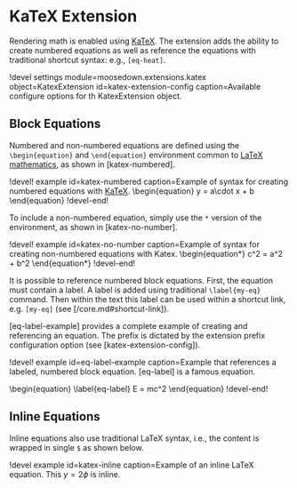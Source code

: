 # KaTeX Extension

Rendering math is enabled using [KaTeX]. The extension adds the ability
to create numbered equations as well as reference the equations with traditional shortcut syntax:
e.g., `[eq-heat]`.

!devel settings module=moosedown.extensions.katex
                object=KatexExtension
                id=katex-extension-config
                caption=Available configure options for th KatexExtension object.



## Block Equations

Numbered and non-numbered equations are defined using the `\begin{equation}` and `\end{equation}`
environment common to [LaTeX mathematics](https://en.wikibooks.org/wiki/LaTeX/Mathematics),
as shown in [katex-numbered].

!devel! example id=katex-numbered
                caption=Example of syntax for creating numbered equations with [KaTeX].
\begin{equation}
y = a\cdot x + b
\end{equation}
!devel-end!

To include a non-numbered equation, simply use the `*` version of the environment, as shown in
[katex-no-number].

!devel! example id=katex-no-number
                caption=Example of syntax for creating non-numbered equations with Katex.
\begin{equation*}
c^2 = a^2 + b^2
\end{equation*}
!devel-end!

It is possible to reference numbered block equations. First, the equation must contain a label. A
label is added using traditional `\label{my-eq}` command. Then within the text this label can be used
within a shortcut link, e.g. `[my-eq]` (see [/core.md#shortcut-link]).

[eq-label-example] provides a complete example of creating and referencing an equation. The prefix
is dictated by the extension prefix configuration option (see [katex-extension-config]).

!devel! example id=eq-label-example
                caption=Example that references a labeled, numbered block equation.
[eq-label] is a famous equation.

\begin{equation}
\label{eq-label}
E = mc^2
\end{equation}
!devel-end!

## Inline Equations

Inline equations also use traditional LaTeX syntax, i.e., the content is wrapped in single `$` as
shown below.

!devel example id=katex-inline caption=Example of an inline LaTeX equation.
This $y=2\phi$ is inline.

[KaTeX]: https://khan.github.io/KaTeX
